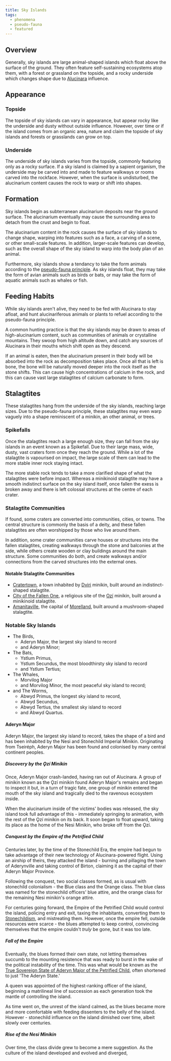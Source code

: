 ```yaml
---
title: Sky Islands
tags:
  - phenomena
  - pseudo-fauna
  - featured
---
```

## Overview
Generally, sky islands are large animal-shaped islands which float above the surface of the ground. They often feature self-sustaining ecosystems atop them, with a forest or grassland on the topside, and a rocky underside which changes shape due to [Alucinara](deities/alucinara.md) influence.

## Appearance
### Topside
The topside of sky islands can vary in appearance, but appear rocky like the underside and dusty without outside influence. However, over time or if the island comes from an organic area, nature and claim the topside of sky islands and forests or grasslands can grow on top.

### Underside
The underside of sky islands varies from the topside, commonly featuring only as a rocky surface. If a sky island is claimed by a sapient organism, the underside may be carved into and made to feature walkways or rooms carved into the rockface. However, when the surface is undisturbed, the alucinarium content causes the rock to warp or shift into shapes.

## Formation
Sky islands begin as subterranean alucinarium deposits near the ground surface. The alucinarium eventually may cause the surrounding area to detach from the crust and begin to float.

The alucinarium content in the rock causes the surface of sky islands to change shape, warping into features such as a face, a carving of a scene, or other small-scale features. In addition, larger-scale features can develop, such as the overall shape of the sky island to warp into the body plan of an animal.

Furthermore, sky islands show a tendancy to take the form animals according to the [pseudo-fauna principle](phenomena/pseudo-fauna-principle.md). As sky islands float, they may take the form of avian animals such as birds or bats, or may take the form of aquatic animals such as whales or fish.

## Feeding Habits
While sky islands aren't alive, they need to be fed with Alucinara to stay afloat, and hunt alucinariferous animals or plants to refuel according to the pseudo-fauna principle.

A common hunting practice is that the sky islands may be drawn to areas of high-alucinarium content, such as communities of animals or crystalline mountains. They swoop from high altitude  down, and catch any sources of Alucinara in their mouths which shift open as they descend.

If an animal is eaten, then the alucinarium present in their body will be absorbed into the rock as decomposition takes place. Once all that is left is bone, the bone will be naturally moved deeper into the rock itself as the stone shifts. This can cause high concentrations of calcium in the rock, and this can cause vast large stalagtites of calcium carbonate to form.

## Stalagtites
These stalagtites hang from the underside of the sky islands, reaching large sizes. Due to the pseudo-fauna principle, these stalagtites may even warp vaguely into a shape reminiscent of a minikin, an other animal, or trees.

### Spikefalls
Once the stalagtites reach a large enough size, they can fall from the sky islands in an event known as a Spikefall. Due to their large mass, wide, dusty, vast craters form once they reach the ground. While a lot of the stalagtite is vapourised on impact, the large scale of them can lead to the more stable inner rock staying intact.

The more stable rock tends to take a more clarified shape of what the stalagtites were before impact. Whereas a minikinoid stalagtite may have a smooth indistinct surface on the sky island itself, once fallen the exess is broken away and there is left colossal structures at the centre of each crater.

### Stalagtite Communities
If found, some craters are converted into communities, cities, or towns. The central structure is commonly the basis of a deity, and these fallen stalagtites are often worshipped by those who live around them.

In addition, some crater communities carve houses or structures into the fallen stalagtites, creating walkways through the stone and balconies at the side, while others create wooden or clay buildings around the main structure. Some communities do both, and create walkways and/or connections from the carved structures into the external ones.

#### Notable Stalagtite Communities
- [Cratertown](locations/cratertown.md), a town inhabited by [Dviri](cultures/dviri.md) minikin, built around an indistinct-shaped stalagtite.
- [City of the Fallen One](locations/city-of-the-fallen-one.md), a religious site of the [Ǫzí](cultures/Ǫzí.md) minikin, built around a minikinoid stalagtite.
- [Amanitaville](locations/amanitaville.md), the capital of [Morelland](locations/morelland.md), built around a mushroom-shaped stalagtite.

### Notable Sky Islands
- The Birds,
	- Aderyn Major, the largest sky island to record
	- and Aderyn Minor;
- The Bats,
	- Ystlum Primus,
	- Ystlum Secundus, the most bloodthirsty sky island to record
	- and Ystlum Tertius;
- The Whales,
	- Morvilog Major
	- and Morvilog Minor, the most peaceful sky island to record;
- and The Worms,
	- Abwyd Primus, the longest sky island to record,
	- Abwyd Secundus,
	- Abwyd Tertius, the smallest sky island to record
	- and Abwyd Quartus.

#### Aderyn Major
Aderyn Major, the largest sky island to record, takes the shape of a bird and has been inhabited by the Nesi and Stonechild Imperial Minikin. Originating from Tseiréph, Aderyn Major has been found and colonised by many central continent peoples.

##### Discovery by the Ǫzí Minikin
Once, Aderyn Major crash-landed, having ran out of Alucinara. A group of minikin known as the Ǫzí minikin found Aderyn Major's remains and began to inspect it but, in a turn of tragic fate, one group of minikin entered the mouth of the sky island and tragically died to the ravenous ecosystem inside.

When the alucinarium inside of the victims' bodies was released, the sky island took full advantage of this - immediately springing to animation, with the rest of the Ǫzí minikin on its back. It soon began to float upward, taking its place as the home of the Nesi Minikin, who broke off from the Ǫzí.

##### Conquest by the Empire of the Petrified Child
Centuries later, by the time of the Stonechild Era, the empire had begun to take advantage of their new technology of Alucinara-powered flight. Using an airship of theirs, they attacked the island - burning and pillaging the town of Aderynville and taking control of Birton, claiming it as the capital of their Aderyn Major Province.

Following the conquest, two social classes formed, as is usual with stonechild colonialism - the Blue class and the Orange class. The blue class was named for the stonechild officers' blue attire, and the orange class for the remaining Nesi minikin's orange attire.

For centuries going forward, the Empire of the Petrified Child would control the island, policing entry and exit, taxing the inhabitants, converting them to [Stonechildism](religions/stonechildism.md), and mistreating them. However, once the empire fell, outside resources were scarce - the blues attempted to keep control, convincing themselves that the empire couldn't *truly* be gone, but it was too late.

##### Fall of the Empire
Eventually, the blues formed their own state, not letting themselves succumb to the mounting resistence that was ready to burst in the wake of the political instability of the time. This was what would be known as the [True Sovereign State of Aderyn Major of the Petrified Child](locations/the-aderyn-state.md), often shortened to just 'The Aderyn State.'

A queen was appointed of the highest-ranking officer of the island, beginning a matrilineal line of succession as each generation took the mantle of controlling the island.

As time went on, the unrest of the island calmed, as the blues became more and more comfortable with feeding dissenters to the belly of the island. However - stonechild influence on the island dimished over time, albeit slowly over centuries.

##### Rise of the Nesi Minikin
Over time, the class divide grew to become a mere suggestion. As the culture of the island developed and evolved and diverged, 